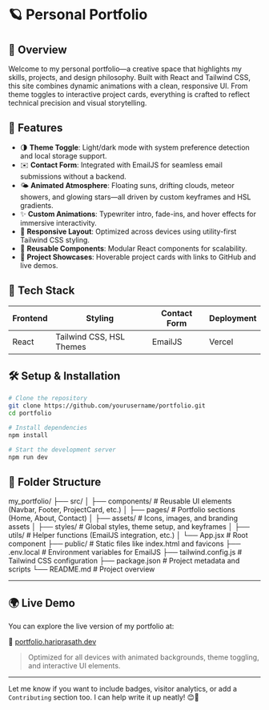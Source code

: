 # 🪐 Personal Portfolio

## 🚀 Overview
Welcome to my personal portfolio—a creative space that highlights my skills, projects, and design philosophy. Built with React and Tailwind CSS, this site combines dynamic animations with a clean, responsive UI. From theme toggles to interactive project cards, everything is crafted to reflect technical precision and visual storytelling.

## 📌 Features

- 🌗 **Theme Toggle**: Light/dark mode with system preference detection and local storage support.
- ✉️ **Contact Form**: Integrated with EmailJS for seamless email submissions without a backend.
- 🌤 **Animated Atmosphere**: Floating suns, drifting clouds, meteor showers, and glowing stars—all driven by custom keyframes and HSL gradients.
- ✨ **Custom Animations**: Typewriter intro, fade-ins, and hover effects for immersive interactivity.
- 📱 **Responsive Layout**: Optimized across devices using utility-first Tailwind CSS styling.
- 🧩 **Reusable Components**: Modular React components for scalability.
- 📂 **Project Showcases**: Hoverable project cards with links to GitHub and live demos.

## 🧱 Tech Stack

| Frontend | Styling                    | Contact Form | Deployment |
|----------|----------------------------|--------------|------------|
| React    | Tailwind CSS, HSL Themes   | EmailJS      | Vercel     |

## 🛠️ Setup & Installation

```bash
# Clone the repository
git clone https://github.com/yourusername/portfolio.git
cd portfolio

# Install dependencies
npm install

# Start the development server
npm run dev
```

## 📁 Folder Structure
my_portfolio/
├── src/
│   ├── components/      # Reusable UI elements (Navbar, Footer, ProjectCard, etc.)
│   ├── pages/           # Portfolio sections (Home, About, Contact)
│   ├── assets/          # Icons, images, and branding assets
│   ├── styles/          # Global styles, theme setup, and keyframes
│   ├── utils/           # Helper functions (EmailJS integration, etc.)
│   └── App.jsx          # Root component
├── public/              # Static files like index.html and favicons
├── .env.local           # Environment variables for EmailJS
├── tailwind.config.js   # Tailwind CSS configuration
├── package.json         # Project metadata and scripts
└── README.md            # Project overview


---

## 🌍 Live Demo

You can explore the live version of my portfolio at:

🔗 [portfolio.hariprasath.dev](https://https://hariprasath-mern-stack-developer.vercel.app/)

> Optimized for all devices with animated backgrounds, theme toggling, and interactive UI elements.

---

Let me know if you want to include badges, visitor analytics, or add a `Contributing` section too. I can help write it up neatly! 😊📄
